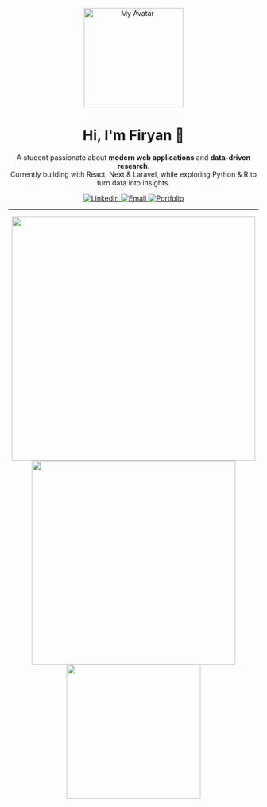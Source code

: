 <p align="center">
  <img src="https://i.postimg.cc/zBHBP3Mg/avatartion.png" width="200" alt="My Avatar" />
</p>

<h1 align="center">Hi, I'm Firyan 👋</h1>

<p align="center">
  A student passionate about <strong>modern web applications</strong> and <strong>data-driven research</strong>.<br/>
  Currently building with React, Next & Laravel, while exploring Python & R to turn data into insights.
</p>

<p align="center">
  <a href="https://www.linkedin.com/in/firyan-fatih-fadilah" target="_blank">
    <img src="https://img.shields.io/badge/LinkedIn-0A66C2?style=for-the-badge&logo=linkedin&logoColor=white" alt="LinkedIn"/>
  </a>
  <a href="mailto:firyanfatihf01@gmail.com">
    <img src="https://img.shields.io/badge/Email-D14836?style=for-the-badge&logo=gmail&logoColor=white" alt="Email"/>
  </a>
  <a href="#" target="_blank">
    <img src="https://img.shields.io/badge/Portfolio-000000?style=for-the-badge&logo=About.me&logoColor=white" alt="Portfolio"/>
  </a>
</p>

---

<p align="center">
  <a href="https://skillicons.dev">
    <img src="https://skillicons.dev/icons?i=js,ts,react,nextjs,nodejs,express,php,laravel,tailwind,prisma,sqlite" width="490px" />
    <br>
    <img src="https://skillicons.dev/icons?i=python,r,sklearn,opencv,pytorch,flask,fastapi,mysql,anaconda" width="410px" />
    <br>
    <img src="https://skillicons.dev/icons?i=git,vscode,figma,postman,netlify,gcp" width="270px" />
  </a>
</p>

